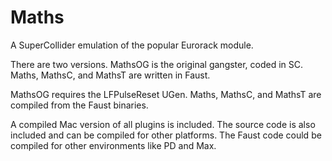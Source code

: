 # Maths

A SuperCollider emulation of the popular Eurorack module.

There are two versions. MathsOG is the original gangster, coded in SC. Maths, MathsC, and MathsT are written in Faust.

MathsOG requires the LFPulseReset UGen. Maths, MathsC, and MathsT are compiled from the Faust binaries.

A compiled Mac version of all plugins is included. The source code is also included and can be compiled for other platforms. The Faust code could be compiled for other environments like PD and Max.
